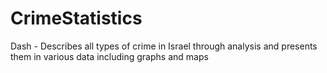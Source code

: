 # CrimeStatistics
Dash - Describes all types of crime in Israel through analysis and presents them in various data including graphs and maps
